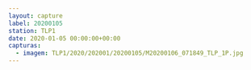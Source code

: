 ```yaml
---
layout: capture
label: 20200105
station: TLP1
date: 2020-01-05 00:00:00+00:00
capturas:
  - imagem: TLP1/2020/202001/20200105/M20200106_071849_TLP_1P.jpg
---
```

